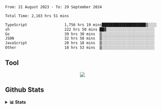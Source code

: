 <!--START_SECTION:waka-->

```txt
From: 21 August 2023 - To: 29 September 2024

Total Time: 2,163 hrs 51 mins

TypeScript                 1,756 hrs 19 mins████████████████████▒░░░░   81.17 %
sh                         222 hrs 50 mins ██▓░░░░░░░░░░░░░░░░░░░░░░   10.30 %
Go                         39 hrs 30 mins  ▒░░░░░░░░░░░░░░░░░░░░░░░░   01.83 %
JSON                       32 hrs 58 mins  ▒░░░░░░░░░░░░░░░░░░░░░░░░   01.52 %
JavaScript                 20 hrs 18 mins  ▒░░░░░░░░░░░░░░░░░░░░░░░░   00.94 %
Other                      18 hrs 53 mins  ▒░░░░░░░░░░░░░░░░░░░░░░░░   00.87 %
```

<!--END_SECTION:waka-->

## Tool
<p align="center">
  <a href="https://github.com/chaninlaw">
    <img src="https://skillicons.dev/icons?i=js,typescript,express,nodejs,react,next,postgres,mongodb,html,css,styledcomponents,tailwind,materialui,figma,git,github&perline=8" />
  </a>
</p>

## Github Stats
<details close>
  <summary><b>📊 Stats</b></summary>
  <div align = "center">
    
<picture>
  <source
    srcset="https://github-readme-stats.vercel.app/api?username=chaninlaw&show_icons=true&theme=dark"
    media="(prefers-color-scheme: dark)"
  />
  <source
    srcset="https://github-readme-stats.vercel.app/api?username=chaninlaw&show_icons=true"
    media="(prefers-color-scheme: light), (prefers-color-scheme: no-preference)"
  />
  <img src="https://github-readme-stats.vercel.app/api?username=chaninlaw&show_icons=true" />
</picture>
    
<picture>
  <source
    srcset="https://github-readme-stats.vercel.app/api/top-langs/?username=chaninlaw&layout=donut&theme=dark"
    media="(prefers-color-scheme: dark)"
  />
  <source
    srcset="https://github-readme-stats.vercel.app/api/top-langs/?username=chaninlaw&layout=donut"
    media="(prefers-color-scheme: light), (prefers-color-scheme: no-preference)"
  />
  <img src="https://github-readme-stats.vercel.app/api/top-langs/?username=chaninlaw&layout=donut" />
</picture>
    
  </div>
  
</details>

